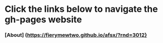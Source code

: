 # Click the links below to navigate the gh-pages website 
### [About] (https://fierymewtwo.github.io/afsx/?rnd=3012}
